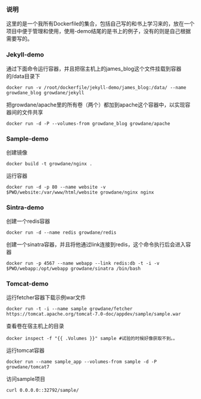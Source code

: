 ### 说明 ###
这里的是一个我所有Dockerfile的集合，包括自己写的和书上学习来的，放在一个项目中便于管理和使用，使用-demo结尾的是书上的例子，没有的则是自己根据需要写的。

### Jekyll-demo ###
通过下面命令运行容器，并且把宿主机上的james_blog这个文件挂载到容器的/data目录下
```
docker run -v /root/dockerfile/jekyll-demo/james_blog:/data/ --name growdane_blog growdane/jekyll
```

把growdane/apache里的所有卷（两个）都加到apache这个容器中，以实现容器间的文件共享
```
docker run -d -P --volumes-from growdane_blog growdane/apache
```

### Sample-demo ###
创建镜像
```
docker build -t growdane/nginx .
```

运行容器
```
docker run -d -p 80 --name website -v $PWD/website:/var/www/html/website growdane/nginx nginx
```

### Sintra-demo ###
创建一个redis容器
```
docker run -d --name redis growdane/redis
```
创建一个sinatra容器，并且将他通过link连接到redis，这个命令执行后会进入容器
```
docker run -p 4567 --name webapp --link redis:db -t -i -v $PWD/webapp:/opt/webapp growdane/sinatra /bin/bash
```


### Tomcat-demo ###

运行fetcher容器下载示例war文件
```
docker run -t -i --name sample growdane/fetcher https://tomcat.apache.org/tomcat-7.0-doc/appdev/sample/sample.war
```

查看卷在宿主机上的目录
```
docker inspect -f "{{ .Volumes }}" sample #试验的时候好像获取不到。。
```

运行tomcat容器
```
docker run --name sample_app --volumes-from sample -d -P growdane/tomcat7
```

访问sample项目
```
curl 0.0.0.0::32792/sample/
```
